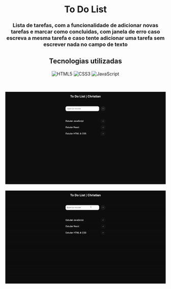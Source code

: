 <h1 align="center">To Do List</h1>
<h3 align="center">Lista de tarefas, com a funcionalidade de adicionar novas tarefas e marcar como concluidas, com janela de erro caso escreva a mesma tarefa e caso tente adicionar uma tarefa sem escrever nada no campo de texto </h3>
<div style="display: inline_block" align="center">
<h2 align="center">Tecnologias utilizadas</h2>
<img align="center" alt="HTML5" src="https://img.shields.io/badge/HTML5-E34F26?style=for-the-badge&logo=html5&logoColor=white" />
<img align="center" alt="CSS3" src="https://img.shields.io/badge/CSS3-1572B6?style=for-the-badge&logo=css3&logoColor=white" />
<img align="center" alt="JavaScript" src="https://img.shields.io/badge/JavaScript-F7DF1E?style=for-the-badge&logo=javascript&logoColor=black" />
</div>
<br/>
<br/>
<p align="center" > 
  <img src="demo/todolistScreen.png" width="600px" />
  <br/>
  <br/>
  <img src="demo/todolist.gif"  width="600px" /> 
</p>
